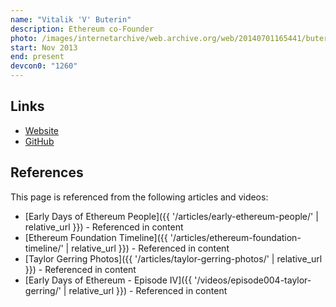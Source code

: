 ```yaml
---
name: "Vitalik 'V' Buterin"
description: Ethereum co-Founder
photo: /images/internetarchive/web.archive.org/web/20140701165441/buterin-vitalik.jpg
start: Nov 2013
end: present
devcon0: "1260"
---
```


## Links

- [Website](https://vitalik.eth.limo/)
- [GitHub](https://github.com/vbuterin)

## References

This page is referenced from the following articles and videos:

- [Early Days of Ethereum People]({{ '/articles/early-ethereum-people/' | relative_url }}) - Referenced in content
- [Ethereum Foundation Timeline]({{ '/articles/ethereum-foundation-timeline/' | relative_url }}) - Referenced in content
- [Taylor Gerring Photos]({{ '/articles/taylor-gerring-photos/' | relative_url }}) - Referenced in content
- [Early Days of Ethereum - Episode IV]({{ '/videos/episode004-taylor-gerring/' | relative_url }}) - Referenced in content
